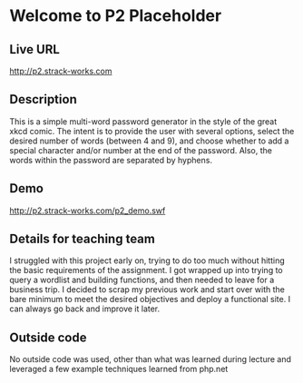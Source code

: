 # Welcome to P2 Placeholder

## Live URL
<http://p2.strack-works.com>

## Description
This is a simple multi-word password generator in the style of the great
xkcd comic. The intent is to provide the user with several options, select
the desired number of words (between 4 and 9), and choose whether to add 
a special character and/or number at the end of the password. Also, the
words within the password are separated by hyphens.

## Demo
<http://p2.strack-works.com/p2_demo.swf>

## Details for teaching team
I struggled with this project early on, trying to do too much without hitting
the basic requirements of the assignment.  I got wrapped up into trying
to query a wordlist and building functions, and then needed to leave for a 
business trip. I decided to scrap my previous work and start over with the
bare minimum to meet the desired objectives and deploy a functional site. I
can always go back and improve it later.

## Outside code
No outside code was used, other than what was learned during lecture and
leveraged a few example techniques learned from php.net
